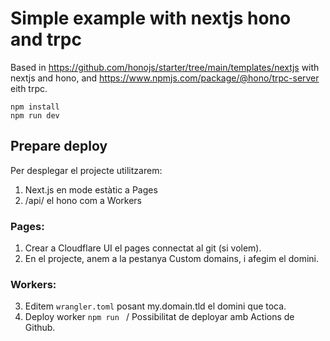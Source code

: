 # Simple example with nextjs hono and trpc

Based in https://github.com/honojs/starter/tree/main/templates/nextjs with nextjs and hono, and https://www.npmjs.com/package/@hono/trpc-server eith trpc.

```
npm install
npm run dev
```


## Prepare deploy 

Per desplegar el projecte utilitzarem:

1. Next.js en mode estàtic a Pages
2. /api/ el hono com a Workers


### Pages:
1. Crear a Cloudflare UI el pages connectat al git (si volem).
2. En el projecte, anem a la pestanya Custom domains, i afegim el domini.

### Workers:
3. Editem ```wrangler.toml``` posant my.domain.tld el domini que toca.
4. Deploy worker ```npm run ``` / Possibilitat de deployar amb Actions de Github. 

